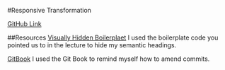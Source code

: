 #Responsive Transformation

[GitHub Link](https://github.com/Cantare83/project_transformation_hendricks_christina)

##Resources
[Visually Hidden Boilerplaet](https://github.com/h5bp/html5-boilerplate/blob/master/src/css/main.css#L107-L169) I used the boilerplate code you pointed us to in the lecture to hide my semantic headings.

[GitBook](https://git-scm.com/book/en/v2/Git-Basics-Undoing-Things) I used the Git Book to remind myself how to amend commits.

